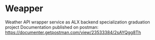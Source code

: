 # Weapper
Weather API wrapper service as ALX backend specialization graduation project
Documentation published on postman: https://documenter.getpostman.com/view/23533384/2sAYQgg8Th
